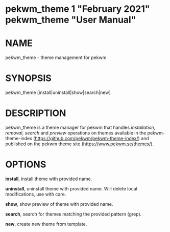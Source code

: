 pekwm_theme 1 "February 2021" pekwm_theme "User Manual"
=======================================================

# NAME
pekwm_theme - theme management for pekwm

# SYNOPSIS
pekwm_theme [install|uninstall|show|search|new]

# DESCRIPTION
pekwm_theme is a theme manager for pekwm that handles _installation_,
_removal_, _search_ and _preview_ operations on themes available in
the pekwm-theme-index (https://github.com/pekwm/pekwm-theme-index/)
and published on the pekwm theme site (https://www.pekwm.se/themes/).

# OPTIONS
**install**, install theme with provided name.

**uninstall**, uninstall theme with provided name. Will delete local modifications, use with care.

**show**, show preview of theme with provided name.

**search**, search for themes matching the provided pattern (grep).

**new**, create new theme from template.
